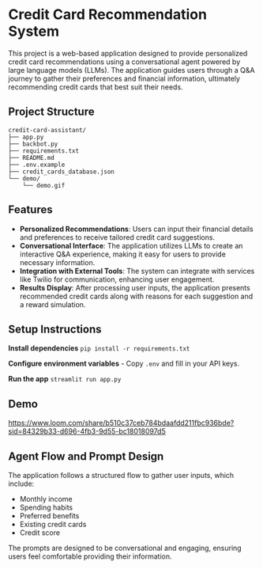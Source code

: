 # Credit Card Recommendation System

This project is a web-based application designed to provide personalized credit card recommendations using a conversational agent powered by large language models (LLMs). The application guides users through a Q&A journey to gather their preferences and financial information, ultimately recommending credit cards that best suit their needs.

## Project Structure

```
credit-card-assistant/
├── app.py
├── backbot.py
├── requirements.txt
├── README.md
├── .env.example
├── credit_cards_database.json
└── demo/
    └── demo.gif
```

## Features

- **Personalized Recommendations**: Users can input their financial details and preferences to receive tailored credit card suggestions.
- **Conversational Interface**: The application utilizes LLMs to create an interactive Q&A experience, making it easy for users to provide necessary information.
- **Integration with External Tools**: The system can integrate with services like Twilio for communication, enhancing user engagement.
- **Results Display**: After processing user inputs, the application presents recommended credit cards along with reasons for each suggestion and a reward simulation.

## Setup Instructions



 **Install dependencies**
    ```
    pip install -r requirements.txt
    ```

**Configure environment variables**
    - Copy `.env` and fill in your API keys.

**Run the app**
    ```
    streamlit run app.py
    ```

## Demo

https://www.loom.com/share/b510c37ceb784bdaafdd211fbc936bde?sid=84329b33-d696-4fb3-9d55-bc18018097d5

## Agent Flow and Prompt Design

The application follows a structured flow to gather user inputs, which include:
- Monthly income
- Spending habits
- Preferred benefits
- Existing credit cards
- Credit score

The prompts are designed to be conversational and engaging, ensuring users feel comfortable providing their information.

